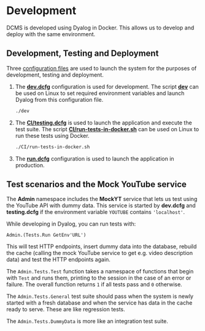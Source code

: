 # Development
DCMS is developed using Dyalog in Docker. This allows us to develop and deploy with the same environment.

## Development, Testing and Deployment
Three [configuration files](https://docs.dyalog.com/20.0/unix-installation-and-configuration-guide/configuration-parameters/configuration-files/) are used to launch the system for the purposes of development, testing and deployment.

1. The [**dev.dcfg**](../dev.dcfg) configuration is used for development. The script [**dev**](../dev) can be used on Linux to set required environment variables and launch Dyalog from this configuration file.  
    ```sh
    ./dev
    ```
2. The [**CI/testing.dcfg**](../CI/testing.dcfg) is used to launch the application and execute the test suite. The script [**CI/run-tests-in-docker.sh**](../CI/run-tests-in-docker.sh) can be used on Linux to run these tests using Docker.  
    ```sh
    ./CI/run-tests-in-docker.sh
    ```
3. The [**run.dcfg**](../run.dcfg) configuration is used to launch the application in production.

## Test scenarios and the Mock YouTube service
The **Admin** namespace includes the **MockYT** service that lets us test using the YouTube API with dummy data. This service is started by **dev.dcfg** and **testing.dcfg** if the environment variable `YOUTUBE` contains `'localhost'`.

While developing in Dyalog, you can run tests with:

```apl
Admin.(Tests.Run GetEnv'URL')
```

This will test HTTP endpoints, insert dummy data into the database, rebuild the cache (calling the mock YouTube service to get e.g. video description data) and test the HTTP endpoints again.

The `Admin.Tests.Test` function takes a namespace of functions that begin with `Test` and runs them, printing to the session in the case of an error or failure. The overall function returns `1` if all tests pass and `0` otherwise.

The `Admin.Tests.General` test suite should pass when the system is newly started with a fresh database and when the service has data in the cache ready to serve. These are like regression tests.

The `Admin.Tests.DummyData` is more like an integration test suite.
